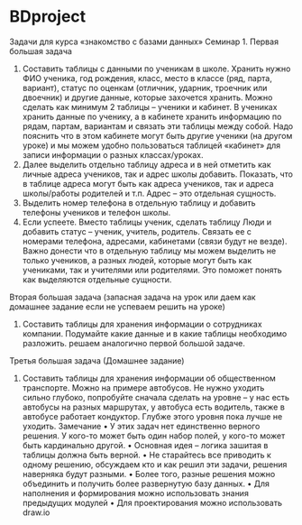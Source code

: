 # BDproject
Задачи для курса «знакомство с базами данных»
Семинар 1.
Первая большая задача
1.	Составить таблицы с данными по ученикам в школе. Хранить нужно ФИО ученика, год рождения, класс, место в классе (ряд, парта, вариант), статус по оценкам (отличник, ударник, троечник или двоечник) и другие данные, которые захочется хранить. Можно сделать как минимум 2 таблицы – ученики и кабинет. В учениках хранить данные по ученику, а в кабинете хранить информацию по рядам, партам, вариантам и связать эти таблицы между собой. Надо пояснить что в этом кабинете могут быть другие ученики (на другом уроке) и мы можем удобно пользоваться таблицей «кабинет» для записи информации о разных классах/уроках.
2.	Далее выделить отдельно таблицу адреса и в ней отметить как личные адреса учеников, так и адрес школы добавить. Показать, что в таблице адреса могут быть как адреса учеников, так и адреса школы/работы родителей и т.п. Адрес – это отдельная сущность.
3.	Выделить номер телефона в отдельную таблицу и добавить телефоны учеников и телефон школы.
4.	Если успеете. Вместо таблицы ученик, сделать таблицу Люди и добавить статус – ученик, учитель, родитель. Связать ее с номерами телефона, адресами, кабинетами (связи будут не везде). Важно донести что в отдельную таблицу мы можем выделить не только учеников, а разных людей, которые могут быть как учениками, так и учителями или родителями. Это поможет понять как выделяются отдельные сущности.


Вторая большая задача (запасная задача на урок или даем как домашнее задание если не успеваем решить на уроке)
1.	Составить таблицы для хранения информации о сотрудниках компании. Подумайте какие данные и в какие таблицы необходимо разложить.
решаем аналогично первой большой задаче.

Третья большая задача (Домашнее задание)
1.	Составить таблицы для хранения информации об общественном транспорте. Можно на примере автобусов. Не нужно уходить сильно глубоко, попробуйте сначала сделать на уровне – у нас есть автобусы на разных маршрутах, у автобуса есть водитель, также в автобусе работает кондуктор. Глубже этого уровня пока лучше не уходить.
Замечание 
•	У этих задач нет единственно верного решения. У кого-то может быть один набор полей, у кого-то может быть кардинально другой. 
•	Основная идея – логика зашитая в таблицы должна быть верной. 
•	Не старайтесь все приводить к одному решению, обсуждаем кто и как решил эти задачи, решения наверняка будут разными. 
•	Более того, разные решения можно объединить и получить более развернутую базу данных. 
•	Для наполнения и формирования можно использовать знания предыдущих модулей
•	Для проектирования можно использовать draw.io
 
 
